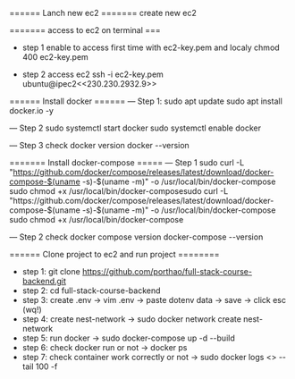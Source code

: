 ====== Lanch new ec2 =======
create new ec2

======= access to ec2 on terminal ===
- step 1 enable to access first time with ec2-key.pem and localy 
chmod 400 ec2-key.pem

- step 2 access ec2
ssh -i ec2-key.pem ubuntu@ipec2<<230.230.2932.9>>

====== Install docker ======
— Step 1:
sudo apt update
sudo apt install docker.io -y

— Step 2
sudo systemctl start docker
sudo systemctl enable docker

— Step 3 check docker version
docker --version



======= Install docker-compose =====
— Step 1
sudo curl -L "https://github.com/docker/compose/releases/latest/download/docker-compose-$(uname -s)-$(uname -m)" -o /usr/local/bin/docker-compose sudo chmod +x /usr/local/bin/docker-composesudo curl -L "https://github.com/docker/compose/releases/latest/download/docker-compose-$(uname -s)-$(uname -m)" -o /usr/local/bin/docker-compose sudo chmod +x /usr/local/bin/docker-compose

— Step 2 check docker compose version
docker-compose --version


====== Clone project to ec2 and run project ========
- step 1: git clone https://github.com/porthao/full-stack-course-backend.git
- step 2: cd full-stack-course-backend
- step 3: create .env -> vim .env -> paste dotenv data -> save -> click esc (wq!)
- step 4: create nest-network -> sudo docker network create nest-network
- step 5: run docker -> sudo docker-compose up -d --build
- step 6: check docker run or not -> docker ps
- step 7: check container work correctly or not -> sudo docker logs <<container-name>> --tail 100 -f


<!-- Create github action -->